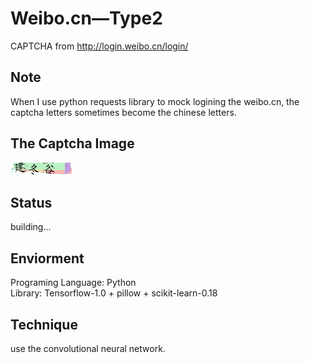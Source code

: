 # Weibo.cn—Type2
CAPTCHA from http://login.weibo.cn/login/

## Note
When I use python requests library to mock logining the weibo.cn, 
the captcha letters sometimes become the chinese letters.

## The Captcha Image
![](./weibo.cn2.png)

## Status
building...

## Enviorment
Programing Language: Python  
Library: Tensorflow-1.0 + pillow + scikit-learn-0.18

## Technique
use the convolutional neural network.

